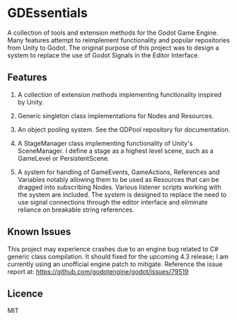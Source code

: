 GDEssentials
=================
A collection of tools and extension methods for the Godot Game Engine. Many features attempt to reimplement functionality and popular repositories from Unity to Godot. The original purpose of this project was to design a system to replace the use of Godot Signals in the Editor Interface.

Features
----
1. A collection of extension methods implementing functionality inspired by Unity.

2. Generic singleton class implementations for Nodes and Resources.

3. An object pooling system. See the GDPool repository for documentation.

4. A StageManager class implementing functionality of Unity's SceneManager. I define a stage as a highest level scene, such as a GameLevel or PersistentScene.

5. A system for handling of GameEvents, GameActions, References and Variables notably allowing them to be used as Resources that can be dragged into subscribing Nodes. Various listener scripts working with the system are included. The system is designed to replace the need to use signal connections through the editor interface and eliminate reliance on breakable string references.

Known Issues
----
This project may experience crashes due to an engine bug related to C# generic class compilation. It should fixed for the upcoming 4.3 release; I am currently using an unofficial engine patch to mitigate. Reference the issue report at:
https://github.com/godotengine/godot/issues/79519

Licence
---
MIT
